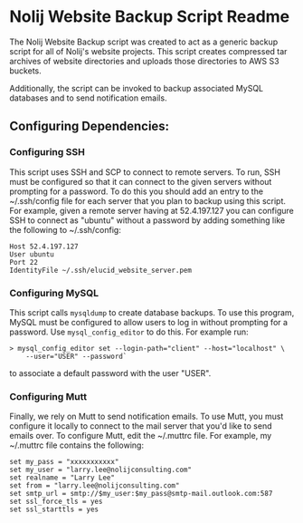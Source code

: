 Nolij Website Backup Script Readme
==================================

The Nolij Website Backup script was created to act as a generic
backup script for all of Nolij's website projects. This script
creates compressed tar archives of website directories and uploads
those directories to AWS S3 buckets.

Additionally, the script can be invoked to backup associated MySQL
databases and to send notification emails.

Configuring Dependencies:
-------------------------

### Configuring SSH

This script uses SSH and SCP to connect to remote servers. To run,
SSH must be configured so that it can connect to the given servers
without prompting for a password. To do this you should add an entry
to the ~/.ssh/config file for each server that you plan to backup
using this script. For example, given a remote server having at
52.4.197.127 you can configure SSH to connect as "ubuntu" without
a password by adding something like the following to ~/.ssh/config:

```
Host 52.4.197.127
User ubuntu
Port 22
IdentityFile ~/.ssh/elucid_website_server.pem
```

### Configuring MySQL

This script calls `mysqldump` to create database backups. To use
this program, MySQL must be configured to allow users to log in
without prompting for a password. Use `mysql_config_editor` to do
this. For example run:

```
> mysql_config_editor set --login-path="client" --host="localhost" \
    --user="USER" --password`
```

to associate a default password with the user "USER".

### Configuring Mutt

Finally, we rely on Mutt to send notification emails. To use Mutt,
you must configure it locally to connect to the mail server that
you'd like to send emails over. To configure Mutt, edit the ~/.muttrc
file. For example, my ~/.muttrc file contains the following:

```
set my_pass = "xxxxxxxxxxx"
set my_user = "larry.lee@nolijconsulting.com"
set realname = "Larry Lee"
set from = "larry.lee@nolijconsulting.com"
set smtp_url = smtp://$my_user:$my_pass@smtp-mail.outlook.com:587
set ssl_force_tls = yes
set ssl_starttls = yes
```
